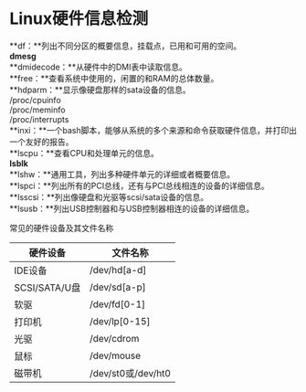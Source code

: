 # Linux硬件信息检测
**df：**列出不同分区的概要信息，挂载点，已用和可用的空间。  
**dmesg**  
**dmidecode：**从硬件中的DMI表中读取信息。  
**free：**查看系统中使用的，闲置的和RAM的总体数量。  
**hdparm：**显示像硬盘那样的sata设备的信息。  
/proc/cpuinfo  
/proc/meminfo  
/proc/interrupts  
**inxi：**一个bash脚本，能够从系统的多个来源和命令获取硬件信息，并打印出一个友好的报告。  
**lscpu：**查看CPU和处理单元的信息。  
**lsblk**  
**lshw：**通用工具，列出多种硬件单元的详细或者概要信息。  
**lspci：**列出所有的PCI总线，还有与PCI总线相连的设备的详细信息。  
**lsscsi：**列出像硬盘和光驱等scsi/sata设备的信息。  
**lsusb：**列出USB控制器和与USB控制器相连的设备的详细信息。  



常见的硬件设备及其文件名称

| 硬件设备      | 文件名称           |
| ------------- | ------------------ |
| IDE设备       | /dev/hd[a-d]       |
| SCSI/SATA/U盘 | /dev/sd[a-p]       |
| 软驱          | /dev/fd[0-1]       |
| 打印机        | /dev/lp[0-15]      |
| 光驱          | /dev/cdrom         |
| 鼠标          | /dev/mouse         |
| 磁带机        | /dev/st0或/dev/ht0 |

